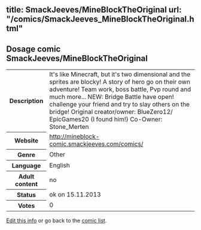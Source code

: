 title: SmackJeeves/MineBlockTheOriginal
url: "/comics/SmackJeeves_MineBlockTheOriginal.html"
---
Dosage comic SmackJeeves/MineBlockTheOriginal
-----------------------------------------

<p id="msg"></p>
<script type="text/javascript">
if (window.location.search === '?edit_info_mail=sent_ok') {
  var elem = document.getElementById("msg");
  elem.innerHTML = 'Edited information sucessfully sent for review, which is usually done daily. Thanks!';
  elem.className = 'ok';
}
</script>
<table class="comicinfo">
<tr>
<th>Description</th><td>It's like Minecraft, but it's two dimensional and the sprites are blocky! A story of hero go on their own adventure! Team work, boss battle, Pvp round and much more... NEW: Bridge Battle have open! challenge your friend and try to slay others on the bridge! Original creator/owner: BlueZero12/ EpicGames20 (I found him!) Co-Owner: Stone_Merten</td>
</tr>
<tr>
<th>Website</th><td><a href="http://mineblock-comic.smackjeeves.com/comics/">http://mineblock-comic.smackjeeves.com/comics/</a></td>
</tr>
<tr>
<th>Genre</th><td>Other</td>
</tr>
<tr>
<th>Language</th><td>English</td>
</tr>
<tr>
<th>Adult content</th><td>no</td>
</tr>
<tr>
<th>Status</th><td>ok on 15.11.2013</td>
</tr>
<tr>
<th>Votes</th><td>0</td>
</tr>
</table>

[Edit this info](SmackJeeves_MineBlockTheOriginal_edit.html) or go back to the [comic list](../comic-index.html).
